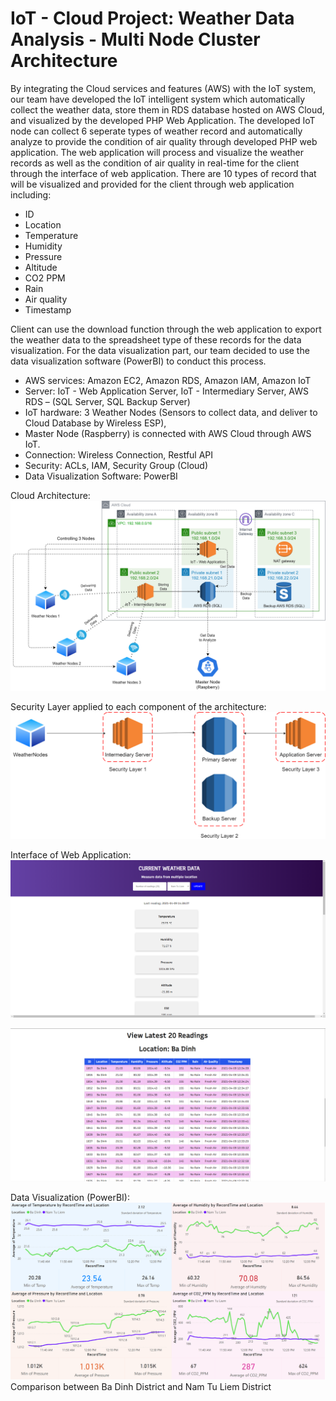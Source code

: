 # IoT - Cloud Project: Weather Data Analysis - Multi Node Cluster Architecture

By integrating the Cloud services and features (AWS) with the IoT system, our team have developed the IoT intelligent system which automatically collect the weather data, store them in RDS database hosted on AWS Cloud, and visualized by the developed PHP Web Application. 
The developed IoT node can collect 6 seperate types of weather record and automatically analyze to provide the condition of air quality through developed PHP web application. The web application will process and visualize the weather records as well as the condition of air quality in real-time for the client through the interface of web application. 
There are 10 types of record that will be visualized and provided for the client through web application including:
+ ID
+ Location
+ Temperature
+ Humidity
+ Pressure
+ Altitude
+ CO2 PPM
+ Rain
+ Air quality
+ Timestamp


Client can use the download function through the web application to export the weather data to the spreadsheet type of these records for the data visualization.
For the data visualization part, our team decided to use the data visualization software (PowerBI) to conduct this process.

+ AWS services: Amazon EC2, Amazon RDS, Amazon IAM, Amazon IoT
+ Server: IoT - Web Application Server, IoT - Intermediary Server, AWS RDS – (SQL Server, SQL Backup Server)
+ IoT hardware: 3 Weather Nodes (Sensors to collect data, and deliver to Cloud Database by Wireless ESP),
+ Master Node (Raspberry) is connected with AWS Cloud through AWS IoT.
+ Connection: Wireless Connection, Restful API
+ Security: ACLs, IAM, Security Group (Cloud)
+ Data Visualization Software: PowerBI

Cloud Architecture:
![alt text](https://github.com/zkl21hoang/cloud-iot-weather-data-analysis/blob/main/images/project-cloud-architecture.png)

Security Layer applied to each component of the architecture:
![alt text](https://github.com/zkl21hoang/cloud-iot-weather-data-analysis/blob/main/images/project-cloud-architecture-2.png)

Interface of Web Application:
![alt text](https://github.com/zkl21hoang/cloud-iot-weather-data-analysis/blob/main/images/web-app-1.png)

![alt text](https://github.com/zkl21hoang/cloud-iot-weather-data-analysis/blob/main/images/web-app-2.png)

Data Visualization (PowerBI):
![alt text](https://github.com/zkl21hoang/cloud-iot-weather-data-analysis/blob/main/images/data-visualization.png)
Comparison between Ba Dinh District and Nam Tu Liem District
